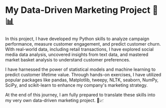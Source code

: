 # My Data-Driven Marketing Project 🐍📊

In this project, I have developed my Python skills to analyze campaign performance, measure customer engagement, and predict customer churn. With real-world data, including retail transactions, I have explored social media data analysis, uncovered insights from text data, and mastered market basket analysis to understand customer preferences.

I have harnessed the power of statistical models and machine learning to predict customer lifetime value. Through hands-on exercises, I have utilized popular packages like pandas, Matplotlib, tweepy, NLTK, seaborn, NumPy, SciPy, and scikit-learn to enhance my company's marketing strategy.

At the end of this journey, I am fully prepared to translate these skills into my very own data-driven marketing project. 🚀📈
